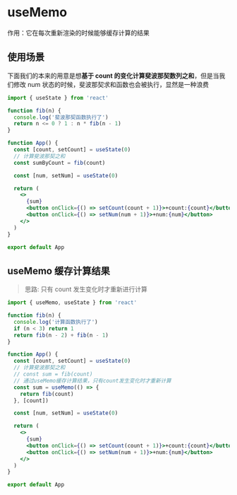 # useMemo [​](#useMemo)

作用：它在每次重新渲染的时候能够缓存计算的结果

## 使用场景 [​](#scene)

下面我们的本来的用意是想**基于 count 的变化计算斐波那契数列之和**，但是当我们修改 num 状态的时候，斐波那契求和函数也会被执行，显然是一种浪费

```jsx
import { useState } from 'react'

function fib(n) {
  console.log('斐波那契函数执行了')
  return n <= 0 ? 1 : n * fib(n - 1)
}

function App() {
  const [count, setCount] = useState(0)
  // 计算斐波那契之和
  const sumByCount = fib(count)

  const [num, setNum] = useState(0)

  return (
    <>
      {sum}
      <button onClick={() => setCount(count + 1)}>+count:{count}</button>
      <button onClick={() => setNum(num + 1)}>+num:{num}</button>
    </>
  )
}

export default App
```

## useMemo 缓存计算结果 [​](#cache)

> 思路: 只有 count 发生变化时才重新进行计算

```jsx
import { useMemo, useState } from 'react'

function fib(n) {
  console.log('计算函数执行了')
  if (n < 3) return 1
  return fib(n - 2) + fib(n - 1)
}

function App() {
  const [count, setCount] = useState(0)
  // 计算斐波那契之和
  // const sum = fib(count)
  // 通过useMemo缓存计算结果，只有count发生变化时才重新计算
  const sum = useMemo(() => {
    return fib(count)
  }, [count])

  const [num, setNum] = useState(0)

  return (
    <>
      {sum}
      <button onClick={() => setCount(count + 1)}>+count:{count}</button>
      <button onClick={() => setNum(num + 1)}>+num:{num}</button>
    </>
  )
}

export default App
```
